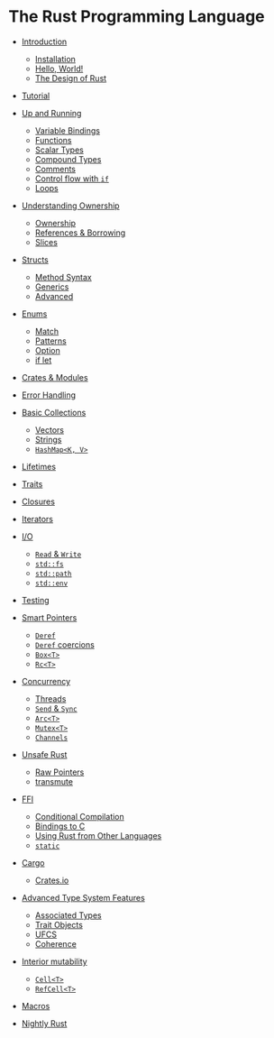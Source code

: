# The Rust Programming Language

- [Introduction](introduction.md)
    - [Installation](installation.md)
    - [Hello, World!](hello-world.md)
    - [The Design of Rust](design.md)

- [Tutorial]()

- [Up and Running](up-and-running.md)
    - [Variable Bindings](variable-bindings.md)
    - [Functions](functions.md)
    - [Scalar Types](scalar-types.md)
    - [Compound Types](compound-types.md)
    - [Comments](comments.md)
    - [Control flow with `if`](if.md)
    - [Loops](loops.md)

- [Understanding Ownership](understanding-ownership.md)
    - [Ownership](ownership.md)
    - [References & Borrowing](references-and-borrowing.md)
    - [Slices](slices.md)

- [Structs](structs.md)
    - [Method Syntax](method-syntax.md)
    - [Generics](generics.md)
    - [Advanced]()

- [Enums](enums.md)
    - [Match]()
    - [Patterns]()
    - [Option]()
    - [if let]()

- [Crates & Modules]()

- [Error Handling]()

- [Basic Collections]()
    - [Vectors]()
    - [Strings]()
    - [`HashMap<K, V>`]()

- [Lifetimes]()

- [Traits]()

- [Closures]()

- [Iterators]()

- [I/O]()
    - [`Read` & `Write`]()
    - [`std::fs`]()
    - [`std::path`]()
    - [`std::env`]()

- [Testing]()

- [Smart Pointers]()
    - [`Deref`]()
    - [`Deref` coercions]()
    - [`Box<T>`]()
    - [`Rc<T>`]()

- [Concurrency]()
    - [Threads]()
    - [`Send` & `Sync`]()
    - [`Arc<T>`]()
    - [`Mutex<T>`]()
    - [`Channels`]()

- [Unsafe Rust]()
    - [Raw Pointers]()
    - [transmute]()

- [FFI]()
    - [Conditional Compilation]()
    - [Bindings to C]()
    - [Using Rust from Other Languages]()
    - [`static`]()

- [Cargo]()
    - [Crates.io]()

- [Advanced Type System Features]()
    - [Associated Types]()
    - [Trait Objects]()
    - [UFCS]()
    - [Coherence]()

- [Interior mutability]()
    - [`Cell<T>`]()
    - [`RefCell<T>`]()

- [Macros]()

- [Nightly Rust]()
